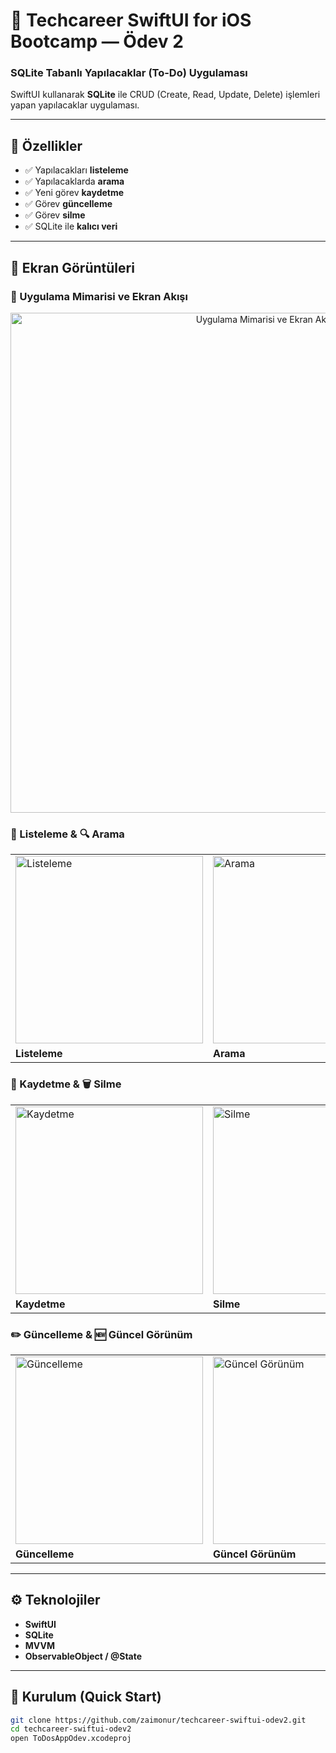 # 📱 Techcareer SwiftUI for iOS Bootcamp — Ödev 2  
### SQLite Tabanlı Yapılacaklar (To-Do) Uygulaması

SwiftUI kullanarak **SQLite** ile CRUD (Create, Read, Update, Delete) işlemleri yapan yapılacaklar uygulaması.

---

## 🎯 Özellikler
- ✅ Yapılacakları **listeleme**
- ✅ Yapılacaklarda **arama**
- ✅ Yeni görev **kaydetme**
- ✅ Görev **güncelleme**
- ✅ Görev **silme**
- ✅ SQLite ile **kalıcı veri**

---

## 🧩 Ekran Görüntüleri

### 🔸 Uygulama Mimarisi ve Ekran Akışı
<p align="center">
  <img width="800" src="https://github.com/user-attachments/assets/bc0d51c4-12bd-4dd1-9acb-e437545b8edf" alt="Uygulama Mimarisi ve Ekran Akışı">
</p>

### 📝 Listeleme & 🔍 Arama
<p align="center">

| | |
|---|---|
| <img src="https://github.com/user-attachments/assets/c049507f-9233-4c98-8eac-e12d9d4484df" width="300" alt="Listeleme"> | <img src="https://github.com/user-attachments/assets/093d4f50-f168-4704-a750-3267f88c01fa" width="300" alt="Arama"> |
| **Listeleme** | **Arama** |

</p>

### 💾 Kaydetme & 🗑️ Silme
<p align="center">

| | |
|---|---|
| <img src="https://github.com/user-attachments/assets/9514354b-311d-4643-a7a4-a56a95a44edf" width="300" alt="Kaydetme"> | <img src="https://github.com/user-attachments/assets/f8d51426-9bf6-48ee-ba04-636f9ef7814e" width="300" alt="Silme"> |
| **Kaydetme** | **Silme** |

</p>

### ✏️ Güncelleme & 🆕 Güncel Görünüm
<p align="center">

| | |
|---|---|
| <img src="https://github.com/user-attachments/assets/01f6de08-74e6-42bf-9e2c-5c47b505a767" width="300" alt="Güncelleme"> | <img src="https://github.com/user-attachments/assets/953f5e50-5304-426e-bcfc-6d31baee1105" width="300" alt="Güncel Görünüm"> |
| **Güncelleme** | **Güncel Görünüm** |

</p>

---

## ⚙️ Teknolojiler
- **SwiftUI**
- **SQLite**
- **MVVM**
- **ObservableObject / @State**

---

## 🚀 Kurulum (Quick Start)
```bash
git clone https://github.com/zaimonur/techcareer-swiftui-odev2.git
cd techcareer-swiftui-odev2
open ToDosAppOdev.xcodeproj
